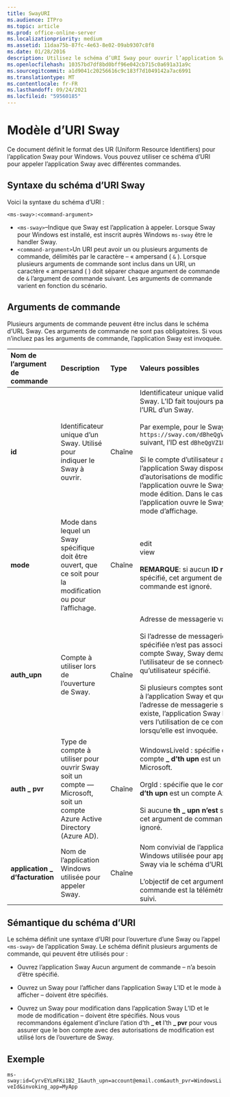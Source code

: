 ```yaml
---
title: SwayURI
ms.audience: ITPro
ms.topic: article
ms.prod: office-online-server
ms.localizationpriority: medium
ms.assetid: 11daa75b-87fc-4e63-8e02-09ab9307c8f8
ms.date: 01/28/2016
description: Utilisez le schéma d’URI Sway pour ouvrir l’application Sway et afficher ou modifier un Sway.
ms.openlocfilehash: 10357bd7df8bd0bff96e042cb715c0a691a31a9c
ms.sourcegitcommit: a1d9041c20256616c9c183f7d1049142a7ac6991
ms.translationtype: MT
ms.contentlocale: fr-FR
ms.lasthandoff: 09/24/2021
ms.locfileid: "59560185"
---
```

# <a name="sway-uri-scheme"></a>Modèle d’URI Sway

Ce document définit le format des UR (Uniform Resource Identifiers) pour l’application Sway pour Windows. Vous pouvez utiliser ce schéma d’URI pour appeler l’application Sway avec différentes commandes.

## <a name="sway-uri-scheme-syntax"></a>Syntaxe du schéma d’URI Sway

Voici la syntaxe du schéma d’URI :

`<ms-sway>:<command-argument>`

- `<ms-sway>`&ndash;Indique que Sway est l’application à appeler. Lorsque Sway pour Windows est installé, est inscrit auprès Windows `ms-sway` être le handler Sway.
- `<command-argument>`Un URI peut avoir un ou plusieurs arguments de commande, délimités par le caractère &ndash; « ampersand ( `&` ). Lorsque plusieurs arguments de commande sont inclus dans un URI, un caractère « ampersand ( ) doit séparer chaque argument de commande de `&` l’argument de commande suivant. Les arguments de commande varient en fonction du scénario. 

## <a name="command-arguments"></a>Arguments de commande

Plusieurs arguments de commande peuvent être inclus dans le schéma d’URL Sway. Ces arguments de commande ne sont pas obligatoires. Si vous n’incluez pas les arguments de commande, l’application Sway est invoquée.

|Nom de l’argument de commande|Description|Type|Valeurs possibles|Obligatoire ?|
|:-----|:-----|:-----|:-----|:-----|
|**id**|Identificateur unique d’un Sway. Utilisé pour indiquer le Sway à ouvrir.|Chaîne|Identificateur unique valide pour un Sway. L’ID fait toujours partie de l’URL d’un Sway.<br/><br/>Par exemple, pour le Sway `https://sway.com/dBheQgVZ1RQBfiQU` suivant, l’ID est `dBheQgVZ1RQBfiQU` .<br/><br/>Si le compte d’utilisateur associé à l’application Sway dispose d’autorisations de modification, l’application ouvre le Sway en mode édition. Dans le cas contraire, l’application ouvre le Sway en mode d’affichage.|Non|
|**mode**|Mode dans lequel un Sway spécifique doit être ouvert, que ce soit pour la modification ou pour l’affichage.|Chaîne|edit<br/>view<br/><br/>**REMARQUE**: si aucun **ID n’est** spécifié, cet argument de commande est ignoré.|Non|
|**auth_upn**|Compte à utiliser lors de l’ouverture de Sway.|Chaîne|Adresse de messagerie valide.<br/><br/>Si l’adresse de messagerie spécifiée n’est pas associée à un compte Sway, Sway demande à l’utilisateur de se connecter en tant qu’utilisateur spécifié.<br/><br/>Si plusieurs comptes sont associés à l’application Sway et que l’adresse de messagerie spécifiée existe, l’application Sway bascule vers l’utilisation de ce compte lorsqu’elle est invoquée.|Non|
|**auth \_ pvr**|Type de compte à utiliser pour ouvrir Sway soit un compte &mdash; Microsoft, soit un compte Azure Active Directory (Azure AD).|Chaîne|WindowsLiveId : spécifie que le compte **\_ d’th upn** est un compte Microsoft.<br/><br/>OrgId : spécifie que le compte **\_ d’th upn** est un compte Azure AD.<br/><br/>Si aucune **th \_ upn n’est** spécifiée, cet argument de commande est ignoré.|Non|
|**application \_ d’facturation**|Nom de l’application Windows utilisée pour appeler Sway.|Chaîne|Nom convivial de l’application Windows utilisée pour appeler Sway via le schéma d’URL Sway.<br/><br/>L’objectif de cet argument de commande est la télémétrie et le suivi.|Non|

## <a name="uri-scheme-semantics"></a>Sémantique du schéma d’URI

Le schéma définit une syntaxe d’URI pour l’ouverture d’une Sway ou l’appel `<ms-sway>` de l’application Sway. Le schéma définit plusieurs arguments de commande, qui peuvent être utilisés pour : 

- Ouvrez l’application Sway Aucun argument de commande &ndash; n’a besoin d’être spécifié. 

- Ouvrez un Sway pour l’afficher dans l’application Sway L’ID et le mode à afficher &ndash; doivent être  spécifiés.  

- Ouvrez un Sway pour modification dans l’application Sway L’ID et le mode de modification &ndash; doivent être  spécifiés.  Nous vous recommandons également d’inclure l’ation d’th **\_ et** l’th **\_ pvr** pour vous assurer que le bon compte avec des autorisations de modification est utilisé lors de l’ouverture de Sway.  

## <a name="example"></a>Exemple

`ms-sway:id=CyrvEYLmFKi1B2_I&auth_upn=account@email.com&auth_pvr=WindowsLiveId&invoking_app=MyApp` 


